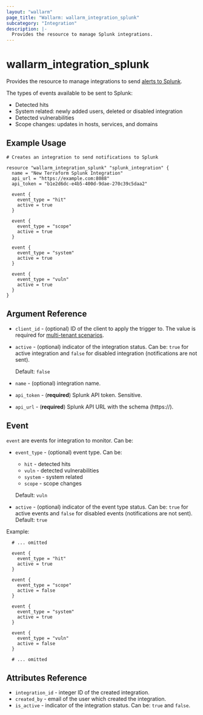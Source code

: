 ```yaml
---
layout: "wallarm"
page_title: "Wallarm: wallarm_integration_splunk"
subcategory: "Integration"
description: |-
  Provides the resource to manage Splunk integrations.
---
```


# wallarm_integration_splunk

Provides the resource to manage integrations to send [alerts to Splunk][1].

The types of events available to be sent to Splunk:
- Detected hits
- System related: newly added users, deleted or disabled integration
- Detected vulnerabilities
- Scope changes: updates in hosts, services, and domains

## Example Usage

```hcl
# Creates an integration to send notifications to Splunk

resource "wallarm_integration_splunk" "splunk_integration" {
  name = "New Terraform Splunk Integration"
  api_url = "https://example.com:8088"
  api_token = "b1e2d6dc-e4b5-400d-9dae-270c39c5daa2"

  event {
    event_type = "hit"
    active = true
  }

  event {
    event_type = "scope"
    active = true
  }

  event {
    event_type = "system"
    active = true
  }
  
  event {
    event_type = "vuln"
    active = true
  }
}
```


## Argument Reference

* `client_id` - (optional) ID of the client to apply the trigger to. The value is required for [multi-tenant scenarios][2].
* `active` - (optional) indicator of the integration status. Can be: `true` for active integration and `false` for disabled integration (notifications are not sent).

  Default: `false`
* `name` - (optional) integration name.
* `api_token` - (**required**) Splunk API token. Sensitive.
* `api_url` - (**required**) Splunk API URL with the schema (https://).

## Event

`event` are events for integration to monitor. Can be:

* `event_type` - (optional) event type. Can be:
  - `hit` - detected hits
  - `vuln` - detected vulnerabilities
  - `system` - system related
  - `scope` - scope changes

  Default: `vuln`
* `active` - (optional) indicator of the event type status. Can be: `true` for active events and `false` for disabled events (notifications are not sent). 
Default: `true`


Example:

```hcl
  # ... omitted

  event {
    event_type = "hit"
    active = true
  }

  event {
    event_type = "scope"
    active = false
  }

  event {
    event_type = "system"
    active = true
  }
  
  event {
    event_type = "vuln"
    active = false
  }

  # ... omitted
```

## Attributes Reference

* `integration_id` - integer ID of the created integration.
* `created_by` - email of the user which created the integration.
* `is_active` - indicator of the integration status. Can be: `true` and `false`.

[1]: https://docs.wallarm.com/user-guides/settings/integrations/splunk/
[2]: https://docs.wallarm.com/installation/multi-tenant/overview/
